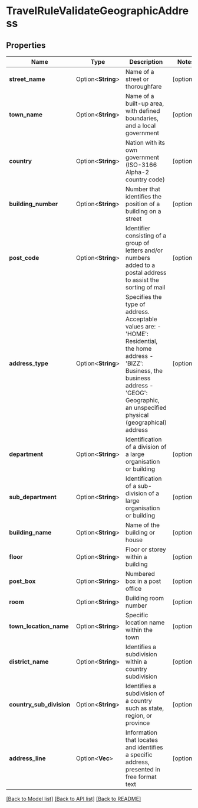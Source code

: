 # TravelRuleValidateGeographicAddress

## Properties

Name | Type | Description | Notes
------------ | ------------- | ------------- | -------------
**street_name** | Option<**String**> | Name of a street or thoroughfare | [optional]
**town_name** | Option<**String**> | Name of a built-up area, with defined boundaries, and a local government | [optional]
**country** | Option<**String**> | Nation with its own government (ISO-3166 Alpha-2 country code) | [optional]
**building_number** | Option<**String**> | Number that identifies the position of a building on a street | [optional]
**post_code** | Option<**String**> | Identifier consisting of a group of letters and/or numbers added to a postal address to assist the sorting of mail | [optional]
**address_type** | Option<**String**> | Specifies the type of address. Acceptable values are: - 'HOME': Residential, the home address - 'BIZZ': Business, the business address - 'GEOG': Geographic, an unspecified physical (geographical) address | [optional]
**department** | Option<**String**> | Identification of a division of a large organisation or building | [optional]
**sub_department** | Option<**String**> | Identification of a sub-division of a large organisation or building | [optional]
**building_name** | Option<**String**> | Name of the building or house | [optional]
**floor** | Option<**String**> | Floor or storey within a building | [optional]
**post_box** | Option<**String**> | Numbered box in a post office | [optional]
**room** | Option<**String**> | Building room number | [optional]
**town_location_name** | Option<**String**> | Specific location name within the town | [optional]
**district_name** | Option<**String**> | Identifies a subdivision within a country subdivision | [optional]
**country_sub_division** | Option<**String**> | Identifies a subdivision of a country such as state, region, or province | [optional]
**address_line** | Option<**Vec<String>**> | Information that locates and identifies a specific address, presented in free format text | [optional]

[[Back to Model list]](../README.md#documentation-for-models) [[Back to API list]](../README.md#documentation-for-api-endpoints) [[Back to README]](../README.md)


